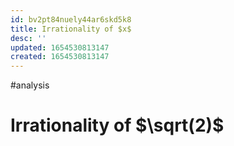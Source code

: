 ```yaml
---
id: bv2pt84nuely44ar6skd5k8
title: Irrationality of $x$
desc: ''
updated: 1654530813147
created: 1654530813147
---
```

#analysis 
# Irrationality of $\sqrt(2)$
